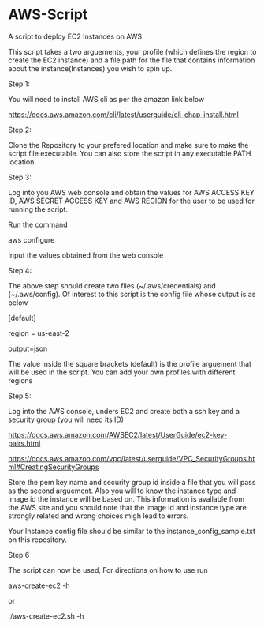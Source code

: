 # AWS-Script
A script to deploy EC2 Instances on AWS

This script takes a two arguements, your profile (which defines the region to create the EC2 instance) and a file path for the file that contains information about the instance(Instances) you wish to spin up.


Step 1: 

You will need to install AWS cli as per the amazon link below

https://docs.aws.amazon.com/cli/latest/userguide/cli-chap-install.html

Step 2: 

Clone the Repository to your prefered location and make sure to make the script file executable. You can also store the script in any executable PATH location.

Step 3: 

Log into you AWS web console and obtain the values for AWS ACCESS KEY ID, AWS SECRET ACCESS KEY and AWS REGION for the user to be used for running the script.

Run the command 

aws configure

Input the values obtained from the web console

Step 4: 

The above step should create two files (~/.aws/credentials) and (~/.aws/config). Of interest to this script is the config file whose output is as below

[default]

region = us-east-2

output=json

The value inside the square brackets (default) is the profile arguement that will be used in the script. You can add your own profiles with different regions


Step 5: 

Log into the AWS console, unders EC2 and create both a ssh key and a security group (you will need its ID)

https://docs.aws.amazon.com/AWSEC2/latest/UserGuide/ec2-key-pairs.html

https://docs.aws.amazon.com/vpc/latest/userguide/VPC_SecurityGroups.html#CreatingSecurityGroups

Store the pem key name and security group id inside a file that you will pass as the second arguement. Also you will to know the instance type and image id the instance will be based on. This information is available from the AWS site and you should note that the image id and instance type are strongly related and wrong choices migh lead to errors.

Your Instance config file should be similar to the instance_config_sample.txt on this repository.


Step 6

The script can now be used, For directions on how to use run 

aws-create-ec2 -h

or

./aws-create-ec2.sh -h
